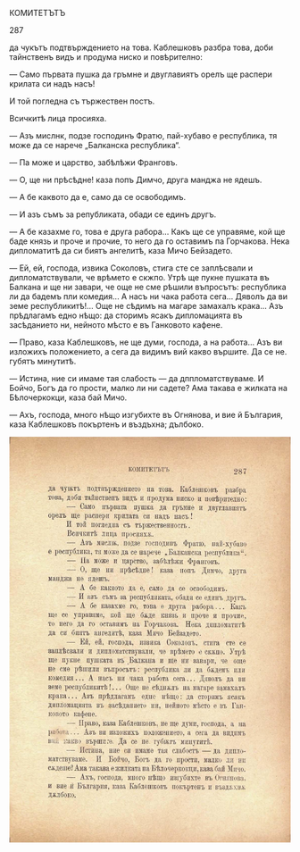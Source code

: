 ﻿КОМИТЕТЪТЪ

287

да чукътъ подтвърждението на това. Каблешковъ разбра това, доби тайнственъ видъ и продума ниско и повѣрително:

— Само първата пушка да гръмне и двуглавиятъ орелъ ще распери крилата си надъ насъ!

И той погледна съ тържествен постъ.

Всичкитѣ лица просияха.

— Азъ мислнк, подзе господинъ Фратю, пай-хубаво е республика, тя може да се нарече „Балканска республика“.

— Па може и царство, забѣлѣжи Франговъ.

— О, ще ни прѣсѣдне! каза попъ Димчо, друга манджа не ядешъ.

— А бе каквото да е, само да се освободимъ.

— И азъ съмъ за републиката, обади се единъ другъ.

— А бе казахме го, това е друга рабора... Какъ ще се управяме, кой ще баде князь и проче и прочие, то него да го оставимъ па Горчакова. Нека дипломатитѣ да си биятъ ангелитѣ, каза Мичо Бейзадето.

— Ей, ей, господа, извика Соколовъ, стига сте се заплѣсвали и дипломатствували, че врѣмето е скжпо. Утрѣ ще пукне пушката въ Балкана и ще ни завари, че още не сме рѣшили въпросътъ: республика ли да бадемъ пли комедия... А насъ ни чака работа сега... Дяволъ да ви земе республикитѣ!... Още не сѣдимъ на магаре замахалъ крака... Азъ прѣдлагамъ едно нѣщо: да сторимъ ясакъ дипломацията въ засѣданието ни, нейното мѣсто е въ Ганковото кафене.

— Право, каза Каблешковъ, не ще думи, господа, а на работа... Азъ ви изложихъ положението, а сега да видимъ вий какво вършите. Да се не. губятъ минутитѣ.

— Истина, ние си имаме тая слабость — да дппломатствуваме. И Бойчо, Богъ да го прости, малко ли ни садете? Ама такава е жилката на Бѣлочеркокци, каза бай Мичо.

— Ахъ, господа, много нѣщо изгубихте въ Огнянова, и вие й България, каза Каблешковъ покъртенъ и въздъхна; дълбоко.

![original](../images/324.jpg)

